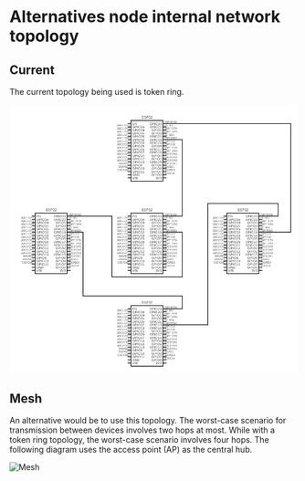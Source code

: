 # Alternatives node internal network topology

## Current

The current topology being used is token ring.

![Token ring](./token_ring.png)

## Mesh

An alternative would be to use this topology. The worst-case scenario for transmission between devices involves two hops at most. While with a token ring topology, the worst-case scenario involves four hops. The following diagram uses the access point (AP) as the central hub.

![Mesh](./mesh.png)
